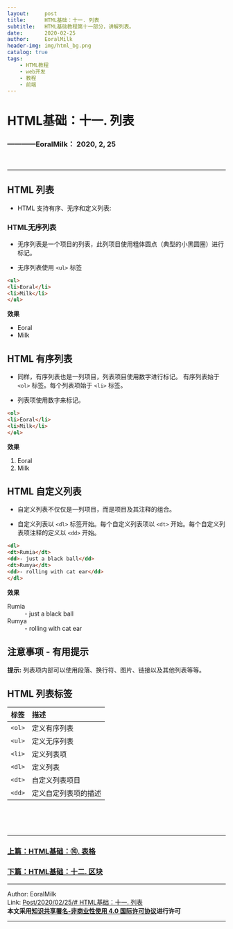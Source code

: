 ```yaml
---
layout:     post                    
title:      HTML基础：十一. 列表     
subtitle:   HTML基础教程第十一部分，讲解列表。
date:       2020-02-25           
author:     EoralMilk             
header-img: img/html_bg.png    
catalog: true                    
tags:        
    - HTML教程
    - web开发
    - 教程
    - 前端
---
```



# HTML基础：十一. 列表
### ————EoralMilk： 2020, 2, 25
<br/>  

---
## HTML 列表

- HTML 支持有序、无序和定义列表:


### HTML无序列表

- 无序列表是一个项目的列表，此列项目使用粗体圆点（典型的小黑圆圈）进行标记。

- 无序列表使用 `<ul>` 标签

```html
<ul>
<li>Eoral</li>
<li>Milk</li>
</ul>
```

**效果**

<ul>
<li>Eoral</li>
<li>Milk</li>
</ul>


## HTML 有序列表

- 同样，有序列表也是一列项目，列表项目使用数字进行标记。 有序列表始于 `<ol>` 标签。每个列表项始于 `<li>` 标签。

- 列表项使用数字来标记。

```html
<ol>
<li>Eoral</li>
<li>Milk</li>
</ol>
```

**效果**

<ol>
<li>Eoral</li>
<li>Milk</li>
</ol>

## HTML 自定义列表

- 自定义列表不仅仅是一列项目，而是项目及其注释的组合。

- 自定义列表以 `<dl>` 标签开始。每个自定义列表项以 `<dt>` 开始。每个自定义列表项注释的定义以 `<dd>` 开始。

```html
<dl>
<dt>Rumia</dt>
<dd>- just a black ball</dd>
<dt>Rumya</dt>
<dd>- rolling with cat ear</dd>
</dl>
```

**效果**

<dl>
<dt>Rumia</dt>
<dd>- just a black ball</dd>
<dt>Rumya</dt>
<dd>- rolling with cat ear</dd>
</dl>

## 注意事项 - 有用提示

**提示:** 列表项内部可以使用段落、换行符、图片、链接以及其他列表等等。



## HTML 列表标签

标签   |描述
:---|:---
`<ol>`	|定义有序列表
`<ul>`	|定义无序列表
`<li>`	|定义列表项
`<dl>`	|定义列表
`<dt>`	|自定义列表项目
`<dd>`	|定义自定列表项的描述

<br/>  
<br/>
<br/>

---  
### [上篇：HTML基础：⑩. 表格](https://eoralmilk.github.io/2020/02/25/HTML%E5%9F%BA%E7%A1%80/)
### [下篇：HTML基础：十二. 区块](https://eoralmilk.github.io/2020/02/25/HTML%E5%9F%BA%E7%A1%80-%E5%8D%81%E4%BA%8C/)


---  

Author: EoralMilk  
Link: [Post/2020/02/25/# HTML基础：十一. 列表](https://eoralmilk.github.io/2020/02/25/HTML%E5%9F%BA%E7%A1%80-%E5%8D%81%E4%B8%80/)   
**本文采用[知识共享署名-非商业性使用 4.0 国际许可协议](https://creativecommons.org/licenses/by-nc-sa/4.0/)进行许可**  

---